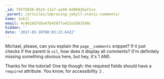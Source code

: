```yaml
---
_id: f9ff5030-0524-11e7-aa50-6d06826af1ce
_parent: /articles/improving-jekyll-static-comments/
name: Sukil
email: 4c4618d7d5e47b4587fa422e3d83508c
hidden: ''
date: '2017-03-10T00:03:23.642Z'
---
```


Michael, please, can you explain the `page__comments` snippet? If it just checks
if the parent is `nil`, how does it display all comments? (I'm definitely
missing something obvious here, but hey, it's 1 AM).

Thanks for the tutorial! One tip though: the required fields should have a
`required` attribute. You know, for accessibility :) .
